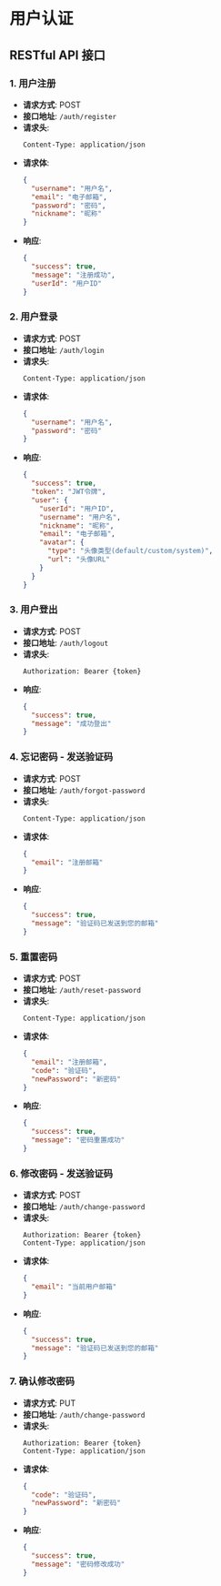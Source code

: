 # 用户认证

## RESTful API 接口

### 1. 用户注册

- **请求方式**: POST
- **接口地址**: `/auth/register`
- **请求头**:
  ```
  Content-Type: application/json
  ```
- **请求体**:
  ```json
  {
    "username": "用户名",
    "email": "电子邮箱",
    "password": "密码",
    "nickname": "昵称"
  }
  ```
- **响应**:
  ```json
  {
    "success": true,
    "message": "注册成功",
    "userId": "用户ID"
  }
  ```

### 2. 用户登录

- **请求方式**: POST
- **接口地址**: `/auth/login`
- **请求头**:
  ```
  Content-Type: application/json
  ```
- **请求体**:
  ```json
  {
    "username": "用户名",
    "password": "密码"
  }
  ```
- **响应**:
  ```json
  {
    "success": true,
    "token": "JWT令牌",
    "user": {
      "userId": "用户ID",
      "username": "用户名",
      "nickname": "昵称",
      "email": "电子邮箱",
      "avatar": {
        "type": "头像类型(default/custom/system)",
        "url": "头像URL"
      }
    }
  }
  ```

### 3. 用户登出

- **请求方式**: POST
- **接口地址**: `/auth/logout`
- **请求头**:
  ```
  Authorization: Bearer {token}
  ```
- **响应**:
  ```json
  {
    "success": true,
    "message": "成功登出"
  }
  ```

### 4. 忘记密码 - 发送验证码

- **请求方式**: POST
- **接口地址**: `/auth/forgot-password`
- **请求头**:
  ```
  Content-Type: application/json
  ```
- **请求体**:
  ```json
  {
    "email": "注册邮箱"
  }
  ```
- **响应**:
  ```json
  {
    "success": true,
    "message": "验证码已发送到您的邮箱"
  }
  ```

### 5. 重置密码

- **请求方式**: POST
- **接口地址**: `/auth/reset-password`
- **请求头**:
  ```
  Content-Type: application/json
  ```
- **请求体**:
  ```json
  {
    "email": "注册邮箱",
    "code": "验证码",
    "newPassword": "新密码"
  }
  ```
- **响应**:
  ```json
  {
    "success": true,
    "message": "密码重置成功"
  }
  ```

### 6. 修改密码 - 发送验证码

- **请求方式**: POST
- **接口地址**: `/auth/change-password`
- **请求头**:
  ```
  Authorization: Bearer {token}
  Content-Type: application/json
  ```
- **请求体**:
  ```json
  {
    "email": "当前用户邮箱"
  }
  ```
- **响应**:
  ```json
  {
    "success": true,
    "message": "验证码已发送到您的邮箱"
  }
  ```

### 7. 确认修改密码

- **请求方式**: PUT
- **接口地址**: `/auth/change-password`
- **请求头**:
  ```
  Authorization: Bearer {token}
  Content-Type: application/json
  ```
- **请求体**:
  ```json
  {
    "code": "验证码",
    "newPassword": "新密码"
  }
  ```
- **响应**:
  ```json
  {
    "success": true,
    "message": "密码修改成功"
  }
  ```
